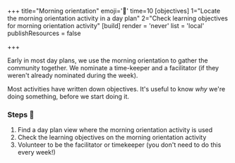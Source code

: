 +++
title="Morning orientation"
emoji='🎡'
time=10
[objectives]
    1="Locate the morning orientation activity in a day plan"
    2="Check learning objectives for morning orientation activity"
[build]
  render = 'never'
  list = 'local'
  publishResources = false

+++

Early in most day plans, we use the morning orientation to gather the community together. We nominate a time-keeper and a facilitator (if they weren't already nominated during the week).

Most activities have written down objectives. It's useful to know _why_ we're doing something, before we start doing it.

### Steps 👣

1. Find a day plan view where the morning orientation activity is used
1. Check the learning objectives on the morning orientation activity
1. Volunteer to be the facilitator or timekeeper (you don't need to do this every week!)
